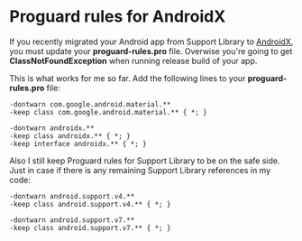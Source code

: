 # Proguard rules for AndroidX

If you recently migrated your Android app from Support Library to [AndroidX](https://developer.android.com/jetpack/androidx/), you must update your **proguard-rules.pro** file. Overwise you're going to get **ClassNotFoundException** when running release build of your app. 

This is what works for me so far. Add the following lines to your **proguard-rules.pro** file:

    -dontwarn com.google.android.material.**
    -keep class com.google.android.material.** { *; }
    
    -dontwarn androidx.**
    -keep class androidx.** { *; }
    -keep interface androidx.** { *; }

Also I still keep Proguard rules for Support Library to be on the safe side. Just in case if there is any remaining Support Library references in my code:

    -dontwarn android.support.v4.**
    -keep class android.support.v4.** { *; }
    
    -dontwarn android.support.v7.**
    -keep class android.support.v7.** { *; }
